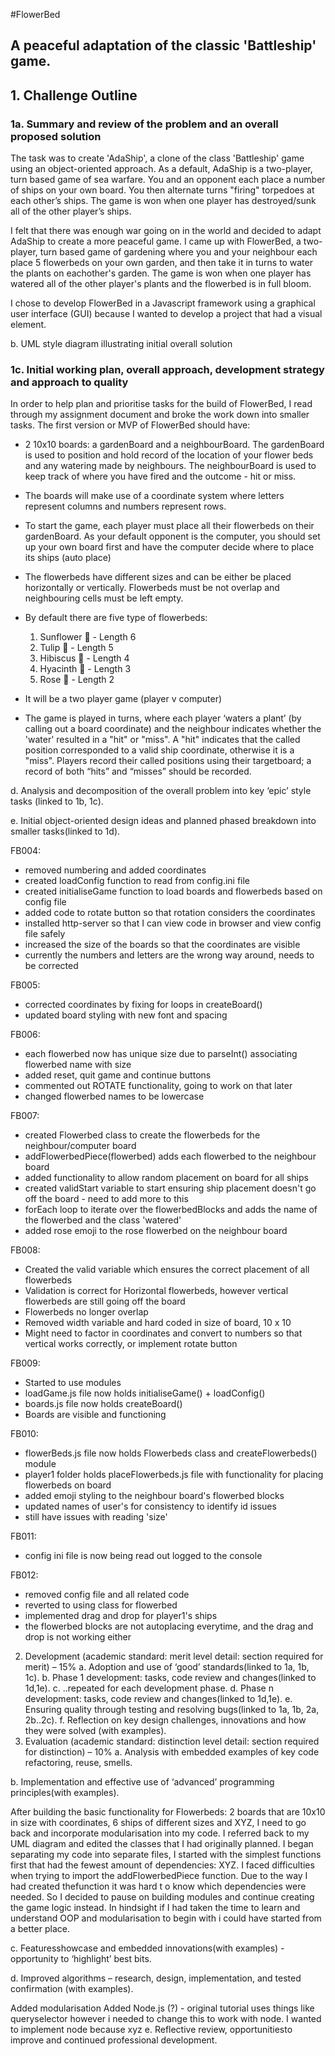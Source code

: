#FlowerBed 
## A peaceful adaptation of the classic 'Battleship' game. 

## 1. Challenge Outline

### 1a. Summary and review of the problem and an overall proposed solution
The task was to create 'AdaShip', a clone of the class 'Battleship' game using an object-oriented approach. As a default, AdaShip is a two-player, turn based game of sea warfare. You and an opponent each place a number of ships on your own board. You then alternate turns "firing" torpedoes at each other’s ships. The game is won when one player has destroyed/sunk all of the other player’s ships.

I felt that there was enough war going on in the world and decided to adapt AdaShip to create a more peaceful game. I came up with FlowerBed, a two-player, turn based game of gardening where you and your neighbour each place 5 flowerbeds on your own garden, and then take it in turns to water the plants on eachother's garden. The game is won when one player has watered all of the other player's plants and the flowerbed is in full bloom.

I chose to develop FlowerBed in a Javascript framework using a graphical user interface (GUI) because I wanted to develop a project that had a visual element. 

b. UML style diagram illustrating initial overall solution 

### 1c. Initial working plan, overall approach, development strategy and approach to quality 

In order to help plan and prioritise tasks for the build of FlowerBed, I read through my assignment document and broke the work down into smaller tasks. The first version or MVP  of FlowerBed should have:

- 2 10x10 boards: a gardenBoard and a neighbourBoard. The gardenBoard is used to position and hold record of the location of your flower beds and any watering made by neighbours. The neighbourBoard is used to keep track of where you have fired and the outcome - hit or miss.

- The boards will make use of a coordinate system where letters represent columns and numbers represent rows.

- To start the game, each player must place all their flowerbeds on their gardenBoard. As your default opponent is the computer, you should set up your own board first and have the computer decide where to place its ships (auto place)

- The flowerbeds have different sizes and can be either be placed horizontally or vertically. Flowerbeds must be not overlap and neighbouring cells must be left empty.

- By default there are five type of flowerbeds:
    1. Sunflower 🌻 - Length 6
    2. Tulip 🌷 - Length 5
    3. Hibiscus 🌺 - Length 4
    4. Hyacinth 🪻 - Length 3 
    5. Rose 🌹 - Length 2

- It will be a two player game (player v computer)

- The game is played in turns, where each player ‘waters a plant’ (by calling out a board coordinate) and the
neighbour indicates whether the 'water' resulted in a "hit" or "miss". A "hit" indicates that the called
position corresponded to a valid ship coordinate, otherwise it is a "miss". Players record their called
positions using their targetboard; a record of both “hits” and “misses” should be recorded.

d. Analysis and decomposition of the overall problem into key ‘epic’ style tasks (linked to 1b, 1c).

e. Initial object-oriented design ideas and planned phased breakdown into smaller tasks(linked to 1d).

FB004:
- removed numbering and added coordinates
- created loadConfig function to read from config.ini file
- created initialiseGame function to load boards and flowerbeds based on config file
- added code to rotate button so that rotation considers the coordinates
- installed http-server so that I can view code in browser and view config file safely
- increased the size of the boards so that the coordinates are visible
- currently the numbers and letters are the wrong way around, needs to be corrected

FB005:
- corrected coordinates by fixing for loops in createBoard()
- updated board styling with new font and spacing

FB006: 
- each flowerbed now has unique size due to parseInt() associating flowerbed name with size
- added reset, quit game and continue buttons
- commented out ROTATE functionality, going to work on that later
- changed flowerbed names to be lowercase

FB007:
- created Flowerbed class to create the flowerbeds for the neighbour/computer board
- addFlowerbedPiece(flowerbed) adds each flowerbed to the neighbour board
- added functionality to allow random placement on board for all ships
- created validStart variable to start ensuring ship placement doesn't go off the board - need to add more to this
- forEach loop to iterate over the flowerbedBlocks and adds the name of the flowerbed and the class 'watered'
- added rose emoji to the rose flowerbed on the neighbour board

FB008:
- Created the valid variable which ensures the correct placement of all flowerbeds
- Validation is correct for Horizontal flowerbeds, however vertical flowerbeds are still going off the board
- Flowerbeds no longer overlap
- Removed width variable and hard coded in size of board, 10 x 10
- Might need to factor in coordinates and convert to numbers so that vertical works correctly, or implement rotate button

FB009: 
- Started to use modules
- loadGame.js file now holds initialiseGame() + loadConfig()
- boards.js file now holds createBoard()
- Boards are visible and functioning

FB010:
- flowerBeds.js file now holds Flowerbeds class and createFlowerbeds() module
- player1 folder holds placeFlowerbeds.js file with functionality for placing flowerbeds on board
- added emoji styling to the neighbour board's flowerbed blocks
- updated names of user's for consistency to identify id issues
- still have issues with reading 'size'

FB011:
- config ini file is now being read out logged to the console

FB012:
- removed config file and all related code
- reverted to using class for flowerbed
- implemented drag and drop for player1's ships
- the flowerbed blocks are not autoplacing everytime, and the drag and drop is not working either


2. Development (academic standard: merit level detail: section required for merit) – 15%
a. Adoption and use of ‘good’ standards(linked to 1a, 1b, 1c).
b. Phase 1 development: tasks, code review and changes(linked to 1d,1e).
c. ..repeated for each development phase.
d. Phase n development: tasks, code review and changes(linked to 1d,1e).
e. Ensuring quality through testing and resolving bugs(linked to 1a, 1b, 2a, 2b..2c).
f. Reflection on key design challenges, innovations and how they were solved (with examples).
3. Evaluation (academic standard: distinction level detail: section required for distinction) – 10%
a. Analysis with embedded examples of key code refactoring, reuse, smells.

b. Implementation and effective use of ‘advanced’ programming principles(with examples).

After building the basic functionality for Flowerbeds: 2 boards that are 10x10 in size with coordinates, 6 ships of different sizes and XYZ, I need to go back and incorporate modularisation into my code. I referred back to my UML diagram and edited the classes that I had originally planned. I began separating my code into separate files, I started with the simplest functions first that had the fewest amount of dependencies: XYZ. I faced difficulties when trying to import the addFlowerbedPiece function. Due to the way I had created thefunction it was hard t o know which dependencies were needed. So I decided to pause on building modules and continue creating the game logic instead. In hindsight if I had taken the time to learn and understand OOP and modularisation to begin with i could have started from a better place.

c. Featuresshowcase and embedded innovations(with examples) - opportunity to ‘highlight’ best bits.

d. Improved algorithms – research, design, implementation, and tested confirmation (with examples).

Added modularisation
Added Node.js (?) - original tutorial uses things like queryselector however i needed to change this to work with node. I wanted to implement node because xyz
e. Reflective review, opportunitiesto improve and continued professional development.
